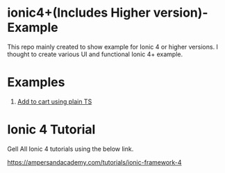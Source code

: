 # ionic4+(Includes Higher version)-Example

This repo mainly created to show example for Ionic 4 or higher versions. I thought to create various UI and functional Ionic 4+ example.

# Examples

1. <a href="https://github.com/bharathirajatut/ionic4-higher-example/tree/master/add-cart-example">Add to cart using plain TS</a>

# Ionic 4 Tutorial

Gell All Ionic 4 tutorials using the below link.

https://ampersandacademy.com/tutorials/ionic-framework-4
